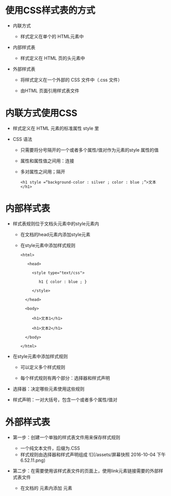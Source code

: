 # 使用CSS样式表的方式

- 内联方式

    - 样式定义在单个的 HTML元素中

- 内部样式表

    - 样式定义在 HTML 页的头元素中

- 外部样式表

    - 将样式定义在一个外部的 CSS 文件中（.css 文件）

    - 由HTML 页面引用样式表文件

# 内联方式使用CSS

- 样式定义在 HTML 元素的标准属性 style 里

- CSS 语法

   - 只需要将分号隔开的一个或者多个属性/值对作为元素的style 属性的值

   - 属性和属性值之间用：连接

   - 多对属性之间用；隔开

         <h1 style =“background-color : silver ; color : blue ;”>文本</h1>

# 内部样式表

  - 样式表规则位于文档头元素中的style元素内
    
    - 在文档的head元素内添加style元素
    - 在style元素中添加样式规则

          <html>

             <head>

               <style type="text/css">

                  h1 { color : blue ; }

               </style>

            </head>

            <body>

               <h1>文本1</h1>

               <h1>文本2</h1>

            </body>

          </html>

- 在style元素中添加样式规则

    - 可以定义多个样式规则

    - 每个样式规则有两个部分：选择器和样式声明

- 选择器：决定哪些元素使用这些规则

- 样式声明：一对大括号，包含一个或者多个属性/值对

# 外部样式表

 - 第一步：创建一个单独的样式表文件用来保存样式规则

   - 一个纯文本文件，后缀为.CSS
   - 样式规则由选择器和样式声明组成
 ![](/assets/屏幕快照 2016-10-04 下午6.52.11.png)
    

 - 第二步：在需要使用该样式表文件的页面上，使用link元素链接需要的外部样式表文件

    - 在文档的 <head> 元素内添加 <link> 元素
